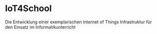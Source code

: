 # IoT4School
Die Entwicklung einer exemplarischen Internet of Things Infrastruktur für den Einsatz im Informatikunterricht
